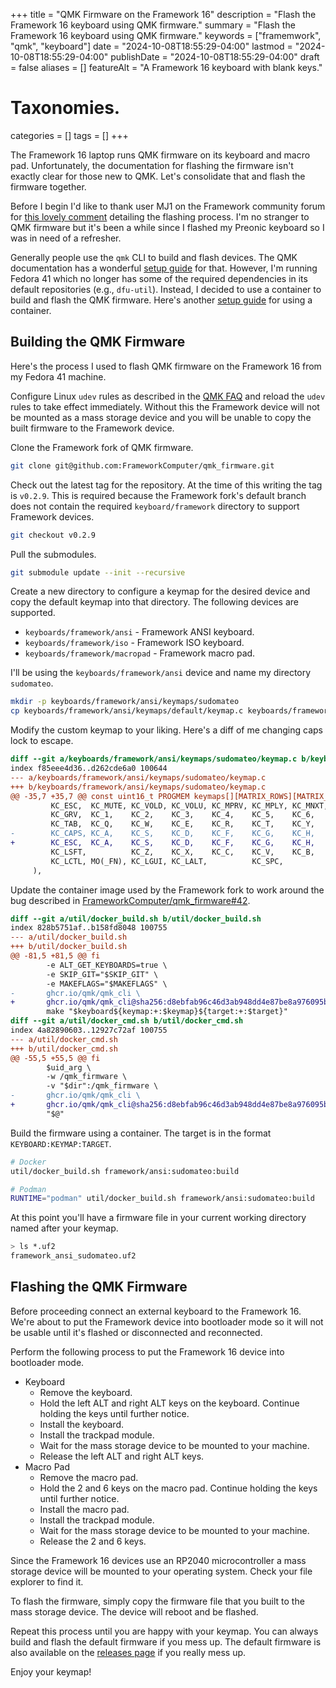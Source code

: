 +++
title       = "QMK Firmware on the Framework 16"
description = "Flash the Framework 16 keyboard using QMK firmware."
summary     = "Flash the Framework 16 keyboard using QMK firmware."
keywords    = ["framemwork", "qmk", "keyboard"]
date        = "2024-10-08T18:55:29-04:00"
lastmod     = "2024-10-08T18:55:29-04:00"
publishDate = "2024-10-08T18:55:29-04:00"
draft       = false
aliases     = []
featureAlt  = "A Framework 16 keyboard with blank keys."

# Taxonomies.
categories = []
tags       = []
+++

The Framework 16 laptop runs QMK firmware on its keyboard and macro pad.
Unfortunately, the documentation for flashing the firmware isn't exactly clear
for those new to QMK. Let's consolidate that and flash the firmware together.

Before I begin I'd like to thank user MJ1 on the Framework community forum for
[this lovely comment][1] detailing the flashing process. I'm no stranger to QMK
firmware but it's been a while since I flashed my Preonic keyboard so I was in
need of a refresher.

Generally people use the `qmk` CLI to build and flash devices. The QMK
documentation has a wonderful [setup guide][2] for that. However, I'm running
Fedora 41 which no longer has some of the required dependencies in its default
repositories (e.g., `dfu-util`). Instead, I decided to use a container to build
and flash the QMK firmware. Here's another [setup guide][3] for using a
container.

## Building the QMK Firmware

Here's the process I used to flash QMK firmware on the Framework 16 from my
Fedora 41 machine.

Configure Linux `udev` rules as described in the [QMK FAQ][4] and reload the
`udev` rules to take effect immediately. Without this the Framework device will
not be mounted as a mass storage device and you will be unable to copy the
built firmware to the Framework device.

Clone the Framework fork of QMK firmware.

```sh
git clone git@github.com:FrameworkComputer/qmk_firmware.git
```

Check out the latest tag for the repository. At the time of this writing the
tag is `v0.2.9`. This is required because the Framework fork's default branch
does not contain the required `keyboard/framework` directory to support
Framework devices.

```sh
git checkout v0.2.9
```

Pull the submodules.

```sh
git submodule update --init --recursive
```

Create a new directory to configure a keymap for the desired device and copy
the default keymap into that directory. The following devices are supported.

- `keyboards/framework/ansi` - Framework ANSI keyboard.
- `keyboards/framework/iso` - Framework ISO keyboard.
- `keyboards/framework/macropad` - Framework macro pad.

I'll be using the `keyboards/framework/ansi` device and name my directory
`sudomateo`.

```sh
mkdir -p keyboards/framework/ansi/keymaps/sudomateo
cp keyboards/framework/ansi/keymaps/default/keymap.c keyboards/framework/ansi/keymaps/sudomateo/keymap.c
```

Modify the custom keymap to your liking. Here's a diff of me changing caps lock
to escape.

```diff
diff --git a/keyboards/framework/ansi/keymaps/sudomateo/keymap.c b/keyboards/framework/ansi/keymaps/sudomateo/keymap.c
index f85eee4d36..d262cde6a0 100644
--- a/keyboards/framework/ansi/keymaps/sudomateo/keymap.c
+++ b/keyboards/framework/ansi/keymaps/sudomateo/keymap.c
@@ -35,7 +35,7 @@ const uint16_t PROGMEM keymaps[][MATRIX_ROWS][MATRIX_COLS] = {
         KC_ESC,  KC_MUTE, KC_VOLD, KC_VOLU, KC_MPRV, KC_MPLY, KC_MNXT, KC_BRID, KC_BRIU, KC_SCRN, KC_AIRP, KC_PSCR, KC_MSEL, KC_DEL,
         KC_GRV,  KC_1,    KC_2,    KC_3,    KC_4,    KC_5,    KC_6,    KC_7,    KC_8,    KC_9,    KC_0,    KC_MINS, KC_EQL,  KC_BSPC,
         KC_TAB,  KC_Q,    KC_W,    KC_E,    KC_R,    KC_T,    KC_Y,    KC_U,    KC_I,    KC_O,    KC_P,    KC_LBRC, KC_RBRC, KC_BSLS,
-        KC_CAPS, KC_A,    KC_S,    KC_D,    KC_F,    KC_G,    KC_H,    KC_J,    KC_K,    KC_L,    KC_SCLN, KC_QUOT,          KC_ENT,
+        KC_ESC,  KC_A,    KC_S,    KC_D,    KC_F,    KC_G,    KC_H,    KC_J,    KC_K,    KC_L,    KC_SCLN, KC_QUOT,          KC_ENT,
         KC_LSFT,          KC_Z,    KC_X,    KC_C,    KC_V,    KC_B,    KC_N,    KC_M,    KC_COMM, KC_DOT,  KC_SLSH,          KC_RSFT,
         KC_LCTL, MO(_FN), KC_LGUI, KC_LALT,          KC_SPC,                    KC_RALT, KC_RCTL, KC_LEFT,   KC_UP, KC_DOWN, KC_RGHT
     ),
```

Update the container image used by the Framework fork to work around the bug
described in
[FrameworkComputer/qmk_firmware#42](https://github.com/FrameworkComputer/qmk_firmware/issues/42).

```diff
diff --git a/util/docker_build.sh b/util/docker_build.sh
index 828b5751af..b158fd8048 100755
--- a/util/docker_build.sh
+++ b/util/docker_build.sh
@@ -81,5 +81,5 @@ fi
        -e ALT_GET_KEYBOARDS=true \
        -e SKIP_GIT="$SKIP_GIT" \
        -e MAKEFLAGS="$MAKEFLAGS" \
-       ghcr.io/qmk/qmk_cli \
+       ghcr.io/qmk/qmk_cli@sha256:d8ebfab96c46d3ab948dd4e87be8a976095bd31268700021a74716cbd6e5b4c1 \
        make "$keyboard${keymap:+:$keymap}${target:+:$target}"
diff --git a/util/docker_cmd.sh b/util/docker_cmd.sh
index 4a82890603..12927c72af 100755
--- a/util/docker_cmd.sh
+++ b/util/docker_cmd.sh
@@ -55,5 +55,5 @@ fi
        $uid_arg \
        -w /qmk_firmware \
        -v "$dir":/qmk_firmware \
-       ghcr.io/qmk/qmk_cli \
+       ghcr.io/qmk/qmk_cli@sha256:d8ebfab96c46d3ab948dd4e87be8a976095bd31268700021a74716cbd6e5b4c1 \
        "$@"
```

Build the firmware using a container. The target is in the format
`KEYBOARD:KEYMAP:TARGET`.

```sh
# Docker
util/docker_build.sh framework/ansi:sudomateo:build

# Podman
RUNTIME="podman" util/docker_build.sh framework/ansi:sudomateo:build
```

At this point you'll have a firmware file in your current working directory
named after your keymap.

```sh
> ls *.uf2
framework_ansi_sudomateo.uf2
```

## Flashing the QMK Firmware

Before proceeding connect an external keyboard to the Framework 16. We're about
to put the Framework device into bootloader mode so it will not be usable until
it's flashed or disconnected and reconnected.

Perform the following process to put the Framework 16 device into bootloader
mode.
- Keyboard
    - Remove the keyboard.
    - Hold the left ALT and right ALT keys on the keyboard. Continue holding the keys until further notice.
    - Install the keyboard.
    - Install the trackpad module.
    - Wait for the mass storage device to be mounted to your machine.
    - Release the left ALT and right ALT keys.
- Macro Pad 
    - Remove the macro pad.
    - Hold the 2 and 6 keys on the macro pad. Continue holding the keys until further notice.
    - Install the macro pad.
    - Install the trackpad module.
    - Wait for the mass storage device to be mounted to your machine.
    - Release the 2 and 6 keys.

Since the Framework 16 devices use an RP2040 microcontroller a mass storage
device will be mounted to your operating system. Check your file explorer to
find it.

To flash the firmware, simply copy the firmware file that you built to the mass
storage device. The device will reboot and be flashed.

Repeat this process until you are happy with your keymap. You can always build
and flash the default firmware if you mess up. The default firmware is also
available on the [releases page][5] if you really mess up.

Enjoy your keymap!

[1]: https://community.frame.work/t/custom-qmk-firmware/46459/14 "Framework Community Forum Comment"
[2]: https://docs.qmk.fm/newbs_getting_started "QMK CLI Setup"
[3]: https://docs.qmk.fm/getting_started_docker "QMK Container Setup"
[4]: https://docs.qmk.fm/faq_build#linux-udev-rules "QMK FAQ Linux udev Rules"
[5]: https://github.com/FrameworkComputer/qmk_firmware/releases "Framework QMK Fork Releases"
